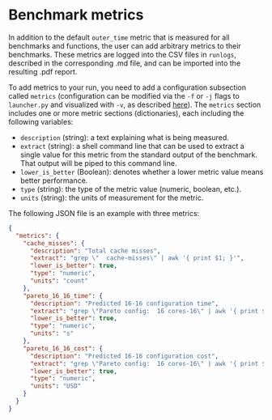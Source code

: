 # Benchmark metrics

In addition to the default `outer_time` metric that is measured for all benchmarks and functions, the user can add arbitrary metrics to their benchmarks.
These metrics are logged into the CSV files in `runlogs`, described in the corresponding .md file, and can be imported into the resulting .pdf report.

To add metrics to your run, you need to add a configuration subsection called `metrics` (configuration can be modified via the `-f` or `-j` flags to `launcher.py` and visualized with `-v`, as described [here](./launcher.md)).
The `metrics` section includes one or more metric sections (dictionaries), each including the following variables:

 * `description` (string): a text explaining what is being measured.
 * `extract` (string): a shell command line that can be used to extract a single value for this metric from the standard output of the benchmark. That output will be piped to this command line.
 * `lower_is_better` (Boolean): denotes whether a lower metric value means better performance.
 * `type` (string): the type of the metric value (numeric, boolean, etc.).
 * `units` (string): the units of measurement for the metric.


The following JSON file is an example with three metrics:

```json
{
  "metrics": {
    "cache_misses": {
      "description": "Total cache misses",
      "extract": "grep \"  cache-misses\" | awk '{ print $1; }'",
      "lower_is_better": true,
      "type": "numeric",
      "units": "count"
    },
    "pareto_16_16_time": {
      "description": "Predicted 16-16 configuration time",
      "extract": "grep \"Pareto config:  16 cores-16\" | awk '{ print $11; }'",
      "lower_is_better": true,
      "type": "numeric",
      "units": "s"
    },
    "pareto_16_16_cost": {
      "description": "Predicted 16-16 configuration cost",
      "extract": "grep \"Pareto config:  16 cores-16\" | awk '{ print $13; }'",
      "lower_is_better": true,
      "type": "numeric",
      "units": "USD"
    }
  }
}
```